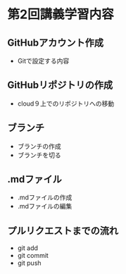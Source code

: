 # 第2回講義学習内容
## GitHubアカウント作成
- Gitで設定する内容
## GitHubリポジトリの作成
-  cloud９上でのリポジトリへの移動
## ブランチ
- ブランチの作成
- ブランチを切る
## .mdファイル
- .mdファイルの作成
- .mdファイルの編集
## プルリクエストまでの流れ
- git add
- git commit
- git push
